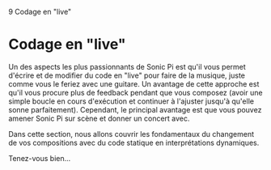 9 Codage en "live"

# Codage en "live"

Un des aspects les plus passionnants de Sonic Pi est qu'il vous permet 
d'écrire et de modifier du code en "live" pour faire de la musique, 
juste comme vous le feriez  avec une guitare. Un avantage de cette 
approche est qu'il vous procure plus de feedback pendant que vous 
composez (avoir une simple boucle en cours d'exécution et continuer à 
l'ajuster jusqu'à qu'elle sonne parfaitement). Cependant, le principal 
avantage est que vous pouvez amener Sonic Pi sur scène et donner un 
concert avec.

Dans cette section, nous allons couvrir les fondamentaux du changement 
de vos compositions avec du code statique en interprétations dynamiques.

Tenez-vous bien...
